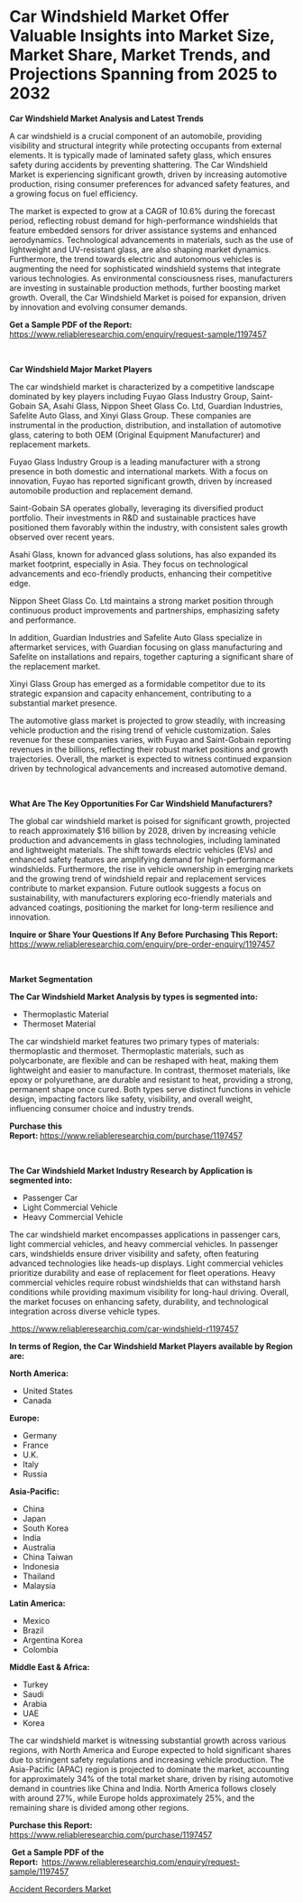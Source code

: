 <p><h1>Car Windshield Market Offer Valuable Insights into Market Size, Market Share, Market Trends, and Projections Spanning from 2025 to 2032</h1></p><p><strong>Car Windshield Market Analysis and Latest Trends</strong></p>
<p><p>A car windshield is a crucial component of an automobile, providing visibility and structural integrity while protecting occupants from external elements. It is typically made of laminated safety glass, which ensures safety during accidents by preventing shattering. The Car Windshield Market is experiencing significant growth, driven by increasing automotive production, rising consumer preferences for advanced safety features, and a growing focus on fuel efficiency. </p><p>The market is expected to grow at a CAGR of 10.6% during the forecast period, reflecting robust demand for high-performance windshields that feature embedded sensors for driver assistance systems and enhanced aerodynamics. Technological advancements in materials, such as the use of lightweight and UV-resistant glass, are also shaping market dynamics. Furthermore, the trend towards electric and autonomous vehicles is augmenting the need for sophisticated windshield systems that integrate various technologies. As environmental consciousness rises, manufacturers are investing in sustainable production methods, further boosting market growth. Overall, the Car Windshield Market is poised for expansion, driven by innovation and evolving consumer demands.</p></p>
<p><strong>Get a Sample PDF of the Report:&nbsp;</strong> <a href="https://www.reliableresearchiq.com/enquiry/request-sample/1197457?utm_campaign=3500&utm_medium=2&utm_source=Github&utm_content=ia&utm_term=30032025&utm_id=car-windshield">https://www.reliableresearchiq.com/enquiry/request-sample/1197457</a></p>
<p>&nbsp;</p>
<p><strong>Car Windshield Major Market Players</strong></p>
<p><p>The car windshield market is characterized by a competitive landscape dominated by key players including Fuyao Glass Industry Group, Saint-Gobain SA, Asahi Glass, Nippon Sheet Glass Co. Ltd, Guardian Industries, Safelite Auto Glass, and Xinyi Glass Group. These companies are instrumental in the production, distribution, and installation of automotive glass, catering to both OEM (Original Equipment Manufacturer) and replacement markets.</p><p>Fuyao Glass Industry Group is a leading manufacturer with a strong presence in both domestic and international markets. With a focus on innovation, Fuyao has reported significant growth, driven by increased automobile production and replacement demand. </p><p>Saint-Gobain SA operates globally, leveraging its diversified product portfolio. Their investments in R&D and sustainable practices have positioned them favorably within the industry, with consistent sales growth observed over recent years.</p><p>Asahi Glass, known for advanced glass solutions, has also expanded its market footprint, especially in Asia. They focus on technological advancements and eco-friendly products, enhancing their competitive edge. </p><p>Nippon Sheet Glass Co. Ltd maintains a strong market position through continuous product improvements and partnerships, emphasizing safety and performance.</p><p>In addition, Guardian Industries and Safelite Auto Glass specialize in aftermarket services, with Guardian focusing on glass manufacturing and Safelite on installations and repairs, together capturing a significant share of the replacement market.</p><p>Xinyi Glass Group has emerged as a formidable competitor due to its strategic expansion and capacity enhancement, contributing to a substantial market presence.</p><p>The automotive glass market is projected to grow steadily, with increasing vehicle production and the rising trend of vehicle customization. Sales revenue for these companies varies, with Fuyao and Saint-Gobain reporting revenues in the billions, reflecting their robust market positions and growth trajectories. Overall, the market is expected to witness continued expansion driven by technological advancements and increased automotive demand.</p></p>
<p>&nbsp;</p>
<p><strong>What Are The Key Opportunities For Car Windshield Manufacturers?</strong></p>
<p><p>The global car windshield market is poised for significant growth, projected to reach approximately $16 billion by 2028, driven by increasing vehicle production and advancements in glass technologies, including laminated and lightweight materials. The shift towards electric vehicles (EVs) and enhanced safety features are amplifying demand for high-performance windshields. Furthermore, the rise in vehicle ownership in emerging markets and the growing trend of windshield repair and replacement services contribute to market expansion. Future outlook suggests a focus on sustainability, with manufacturers exploring eco-friendly materials and advanced coatings, positioning the market for long-term resilience and innovation.</p></p>
<p><strong>Inquire or Share Your Questions If Any Before Purchasing This Report:</strong> <a href="https://www.reliableresearchiq.com/enquiry/pre-order-enquiry/1197457?utm_campaign=3500&utm_medium=2&utm_source=Github&utm_content=ia&utm_term=30032025&utm_id=car-windshield">https://www.reliableresearchiq.com/enquiry/pre-order-enquiry/1197457</a></p>
<p>&nbsp;</p>
<p><strong>Market Segmentation</strong></p>
<p><strong>The Car Windshield Market Analysis by types is segmented into:</strong></p>
<p><ul><li>Thermoplastic Material</li><li>Thermoset Material</li></ul></p>
<p><p>The car windshield market features two primary types of materials: thermoplastic and thermoset. Thermoplastic materials, such as polycarbonate, are flexible and can be reshaped with heat, making them lightweight and easier to manufacture. In contrast, thermoset materials, like epoxy or polyurethane, are durable and resistant to heat, providing a strong, permanent shape once cured. Both types serve distinct functions in vehicle design, impacting factors like safety, visibility, and overall weight, influencing consumer choice and industry trends.</p></p>
<p><strong>Purchase this Report:&nbsp;</strong><a href="https://www.reliableresearchiq.com/purchase/1197457?utm_campaign=3500&utm_medium=2&utm_source=Github&utm_content=ia&utm_term=30032025&utm_id=car-windshield">https://www.reliableresearchiq.com/purchase/1197457</a></p>
<p>&nbsp;</p>
<p><strong>The Car Windshield Market Industry Research by Application is segmented into:</strong></p>
<p><ul><li>Passenger Car</li><li>Light Commercial Vehicle</li><li>Heavy Commercial Vehicle</li></ul></p>
<p><p>The car windshield market encompasses applications in passenger cars, light commercial vehicles, and heavy commercial vehicles. In passenger cars, windshields ensure driver visibility and safety, often featuring advanced technologies like heads-up displays. Light commercial vehicles prioritize durability and ease of replacement for fleet operations. Heavy commercial vehicles require robust windshields that can withstand harsh conditions while providing maximum visibility for long-haul driving. Overall, the market focuses on enhancing safety, durability, and technological integration across diverse vehicle types.</p></p>
<p><a href="https://www.reliableresearchiq.com/car-windshield-r1197457?utm_campaign=3500&utm_medium=2&utm_source=Github&utm_content=ia&utm_term=30032025&utm_id=car-windshield">&nbsp;https://www.reliableresearchiq.com/car-windshield-r1197457</a></p>
<p><strong>In terms of Region, the Car Windshield Market Players available by Region are:</strong></p>
<p>
    <p> <strong> North America: </strong>
        <ul>
            <li>United States</li>
            <li>Canada</li>
        </ul>
        </p> 
    <p> <strong> Europe: </strong>
        <ul>
            <li>Germany</li>
            <li>France</li>
            <li>U.K.</li>
            <li>Italy</li>
            <li>Russia</li>
        </ul>
        </p> 
    <p> <strong> Asia-Pacific: </strong>
        <ul>
            <li>China</li>
            <li>Japan</li>
            <li>South Korea</li>
            <li>India</li>
            <li>Australia</li>
            <li>China Taiwan</li>
            <li>Indonesia</li>
            <li>Thailand</li>
            <li>Malaysia</li>
        </ul>
        </p> 
    <p> <strong> Latin America: </strong>
        <ul>
            <li>Mexico</li>
            <li>Brazil</li>
            <li>Argentina Korea</li>
            <li>Colombia</li>
        </ul>
        </p> 
    <p> <strong> Middle East & Africa: </strong>
        <ul>
            <li>Turkey</li>
            <li>Saudi</li>
            <li>Arabia</li>
            <li>UAE</li>
            <li>Korea</li>
        </ul>
    </p>
    </p>
<p><p>The car windshield market is witnessing substantial growth across various regions, with North America and Europe expected to hold significant shares due to stringent safety regulations and increasing vehicle production. The Asia-Pacific (APAC) region is projected to dominate the market, accounting for approximately 34% of the total market share, driven by rising automotive demand in countries like China and India. North America follows closely with around 27%, while Europe holds approximately 25%, and the remaining share is divided among other regions.</p></p>
<p><strong>Purchase this Report: </strong><a href="https://www.reliableresearchiq.com/purchase/1197457?utm_campaign=3500&utm_medium=2&utm_source=Github&utm_content=ia&utm_term=30032025&utm_id=car-windshield">https://www.reliableresearchiq.com/purchase/1197457</a></p>
<p>&nbsp;<strong>Get a Sample PDF of the Report:&nbsp;&nbsp;</strong><a href="https://www.reliableresearchiq.com/enquiry/request-sample/1197457?utm_campaign=3500&utm_medium=2&utm_source=Github&utm_content=ia&utm_term=30032025&utm_id=car-windshield">https://www.reliableresearchiq.com/enquiry/request-sample/1197457</a></p>
<p><strong></strong></p>
<p><p><a href="https://github.com/chaiszepkadk/Market-Research-Report-List-1/blob/main/accident-recorders-market.md?utm_campaign=3500&utm_medium=2&utm_source=Github&utm_content=ia&utm_term=30032025&utm_id=car-windshield">Accident Recorders Market</a></p></p>